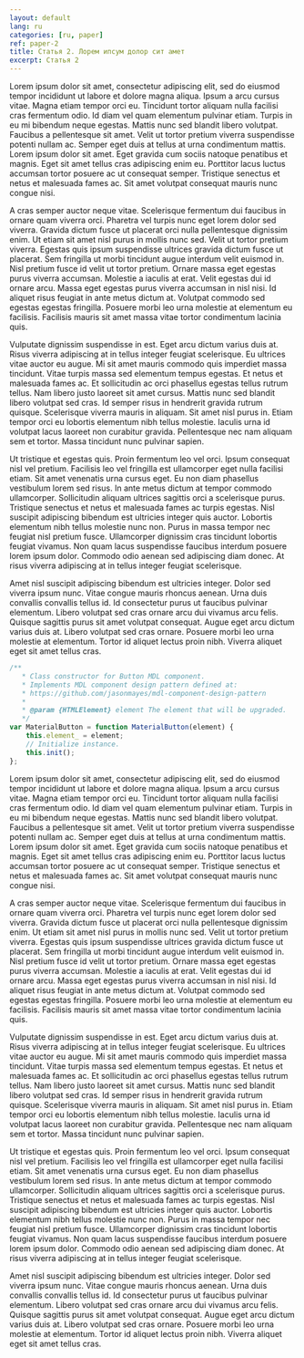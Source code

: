 ```yaml
---
layout: default
lang: ru
categories: [ru, paper]
ref: paper-2
title: Статья 2. Лорем ипсум долор сит амет
excerpt: Статья 2
---
```


Lorem ipsum dolor sit amet, consectetur adipiscing elit, sed do eiusmod tempor incididunt ut labore et dolore magna aliqua. Ipsum a arcu cursus vitae. Magna etiam tempor orci eu. Tincidunt tortor aliquam nulla facilisi cras fermentum odio. Id diam vel quam elementum pulvinar etiam. Turpis in eu mi bibendum neque egestas. Mattis nunc sed blandit libero volutpat. Faucibus a pellentesque sit amet. Velit ut tortor pretium viverra suspendisse potenti nullam ac. Semper eget duis at tellus at urna condimentum mattis. Lorem ipsum dolor sit amet. Eget gravida cum sociis natoque penatibus et magnis. Eget sit amet tellus cras adipiscing enim eu. Porttitor lacus luctus accumsan tortor posuere ac ut consequat semper. Tristique senectus et netus et malesuada fames ac. Sit amet volutpat consequat mauris nunc congue nisi.

A cras semper auctor neque vitae. Scelerisque fermentum dui faucibus in ornare quam viverra orci. Pharetra vel turpis nunc eget lorem dolor sed viverra. Gravida dictum fusce ut placerat orci nulla pellentesque dignissim enim. Ut etiam sit amet nisl purus in mollis nunc sed. Velit ut tortor pretium viverra. Egestas quis ipsum suspendisse ultrices gravida dictum fusce ut placerat. Sem fringilla ut morbi tincidunt augue interdum velit euismod in. Nisl pretium fusce id velit ut tortor pretium. Ornare massa eget egestas purus viverra accumsan. Molestie a iaculis at erat. Velit egestas dui id ornare arcu. Massa eget egestas purus viverra accumsan in nisl nisi. Id aliquet risus feugiat in ante metus dictum at. Volutpat commodo sed egestas egestas fringilla. Posuere morbi leo urna molestie at elementum eu facilisis. Facilisis mauris sit amet massa vitae tortor condimentum lacinia quis.

Vulputate dignissim suspendisse in est. Eget arcu dictum varius duis at. Risus viverra adipiscing at in tellus integer feugiat scelerisque. Eu ultrices vitae auctor eu augue. Mi sit amet mauris commodo quis imperdiet massa tincidunt. Vitae turpis massa sed elementum tempus egestas. Et netus et malesuada fames ac. Et sollicitudin ac orci phasellus egestas tellus rutrum tellus. Nam libero justo laoreet sit amet cursus. Mattis nunc sed blandit libero volutpat sed cras. Id semper risus in hendrerit gravida rutrum quisque. Scelerisque viverra mauris in aliquam. Sit amet nisl purus in. Etiam tempor orci eu lobortis elementum nibh tellus molestie. Iaculis urna id volutpat lacus laoreet non curabitur gravida. Pellentesque nec nam aliquam sem et tortor. Massa tincidunt nunc pulvinar sapien.

Ut tristique et egestas quis. Proin fermentum leo vel orci. Ipsum consequat nisl vel pretium. Facilisis leo vel fringilla est ullamcorper eget nulla facilisi etiam. Sit amet venenatis urna cursus eget. Eu non diam phasellus vestibulum lorem sed risus. In ante metus dictum at tempor commodo ullamcorper. Sollicitudin aliquam ultrices sagittis orci a scelerisque purus. Tristique senectus et netus et malesuada fames ac turpis egestas. Nisl suscipit adipiscing bibendum est ultricies integer quis auctor. Lobortis elementum nibh tellus molestie nunc non. Purus in massa tempor nec feugiat nisl pretium fusce. Ullamcorper dignissim cras tincidunt lobortis feugiat vivamus. Non quam lacus suspendisse faucibus interdum posuere lorem ipsum dolor. Commodo odio aenean sed adipiscing diam donec. At risus viverra adipiscing at in tellus integer feugiat scelerisque.

Amet nisl suscipit adipiscing bibendum est ultricies integer. Dolor sed viverra ipsum nunc. Vitae congue mauris rhoncus aenean. Urna duis convallis convallis tellus id. Id consectetur purus ut faucibus pulvinar elementum. Libero volutpat sed cras ornare arcu dui vivamus arcu felis. Quisque sagittis purus sit amet volutpat consequat. Augue eget arcu dictum varius duis at. Libero volutpat sed cras ornare. Posuere morbi leo urna molestie at elementum. Tortor id aliquet lectus proin nibh. Viverra aliquet eget sit amet tellus cras.

```javascript
/**
   * Class constructor for Button MDL component.
   * Implements MDL component design pattern defined at:
   * https://github.com/jasonmayes/mdl-component-design-pattern
   *
   * @param {HTMLElement} element The element that will be upgraded.
   */
var MaterialButton = function MaterialButton(element) {
    this.element_ = element;
    // Initialize instance.
    this.init();
};
```

Lorem ipsum dolor sit amet, consectetur adipiscing elit, sed do eiusmod tempor incididunt ut labore et dolore magna aliqua. Ipsum a arcu cursus vitae. Magna etiam tempor orci eu. Tincidunt tortor aliquam nulla facilisi cras fermentum odio. Id diam vel quam elementum pulvinar etiam. Turpis in eu mi bibendum neque egestas. Mattis nunc sed blandit libero volutpat. Faucibus a pellentesque sit amet. Velit ut tortor pretium viverra suspendisse potenti nullam ac. Semper eget duis at tellus at urna condimentum mattis. Lorem ipsum dolor sit amet. Eget gravida cum sociis natoque penatibus et magnis. Eget sit amet tellus cras adipiscing enim eu. Porttitor lacus luctus accumsan tortor posuere ac ut consequat semper. Tristique senectus et netus et malesuada fames ac. Sit amet volutpat consequat mauris nunc congue nisi.

A cras semper auctor neque vitae. Scelerisque fermentum dui faucibus in ornare quam viverra orci. Pharetra vel turpis nunc eget lorem dolor sed viverra. Gravida dictum fusce ut placerat orci nulla pellentesque dignissim enim. Ut etiam sit amet nisl purus in mollis nunc sed. Velit ut tortor pretium viverra. Egestas quis ipsum suspendisse ultrices gravida dictum fusce ut placerat. Sem fringilla ut morbi tincidunt augue interdum velit euismod in. Nisl pretium fusce id velit ut tortor pretium. Ornare massa eget egestas purus viverra accumsan. Molestie a iaculis at erat. Velit egestas dui id ornare arcu. Massa eget egestas purus viverra accumsan in nisl nisi. Id aliquet risus feugiat in ante metus dictum at. Volutpat commodo sed egestas egestas fringilla. Posuere morbi leo urna molestie at elementum eu facilisis. Facilisis mauris sit amet massa vitae tortor condimentum lacinia quis.

Vulputate dignissim suspendisse in est. Eget arcu dictum varius duis at. Risus viverra adipiscing at in tellus integer feugiat scelerisque. Eu ultrices vitae auctor eu augue. Mi sit amet mauris commodo quis imperdiet massa tincidunt. Vitae turpis massa sed elementum tempus egestas. Et netus et malesuada fames ac. Et sollicitudin ac orci phasellus egestas tellus rutrum tellus. Nam libero justo laoreet sit amet cursus. Mattis nunc sed blandit libero volutpat sed cras. Id semper risus in hendrerit gravida rutrum quisque. Scelerisque viverra mauris in aliquam. Sit amet nisl purus in. Etiam tempor orci eu lobortis elementum nibh tellus molestie. Iaculis urna id volutpat lacus laoreet non curabitur gravida. Pellentesque nec nam aliquam sem et tortor. Massa tincidunt nunc pulvinar sapien.

Ut tristique et egestas quis. Proin fermentum leo vel orci. Ipsum consequat nisl vel pretium. Facilisis leo vel fringilla est ullamcorper eget nulla facilisi etiam. Sit amet venenatis urna cursus eget. Eu non diam phasellus vestibulum lorem sed risus. In ante metus dictum at tempor commodo ullamcorper. Sollicitudin aliquam ultrices sagittis orci a scelerisque purus. Tristique senectus et netus et malesuada fames ac turpis egestas. Nisl suscipit adipiscing bibendum est ultricies integer quis auctor. Lobortis elementum nibh tellus molestie nunc non. Purus in massa tempor nec feugiat nisl pretium fusce. Ullamcorper dignissim cras tincidunt lobortis feugiat vivamus. Non quam lacus suspendisse faucibus interdum posuere lorem ipsum dolor. Commodo odio aenean sed adipiscing diam donec. At risus viverra adipiscing at in tellus integer feugiat scelerisque.

Amet nisl suscipit adipiscing bibendum est ultricies integer. Dolor sed viverra ipsum nunc. Vitae congue mauris rhoncus aenean. Urna duis convallis convallis tellus id. Id consectetur purus ut faucibus pulvinar elementum. Libero volutpat sed cras ornare arcu dui vivamus arcu felis. Quisque sagittis purus sit amet volutpat consequat. Augue eget arcu dictum varius duis at. Libero volutpat sed cras ornare. Posuere morbi leo urna molestie at elementum. Tortor id aliquet lectus proin nibh. Viverra aliquet eget sit amet tellus cras.
